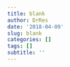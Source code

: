 ```yaml
---
title: blank
author: DrRes
date: '2018-04-09'
slug: blank
categories: []
tags: []
subtitle: ''
---
```


